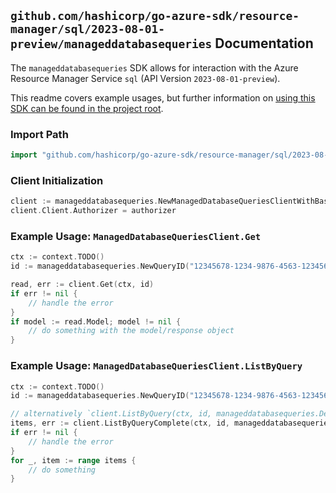 
## `github.com/hashicorp/go-azure-sdk/resource-manager/sql/2023-08-01-preview/manageddatabasequeries` Documentation

The `manageddatabasequeries` SDK allows for interaction with the Azure Resource Manager Service `sql` (API Version `2023-08-01-preview`).

This readme covers example usages, but further information on [using this SDK can be found in the project root](https://github.com/hashicorp/go-azure-sdk/tree/main/docs).

### Import Path

```go
import "github.com/hashicorp/go-azure-sdk/resource-manager/sql/2023-08-01-preview/manageddatabasequeries"
```


### Client Initialization

```go
client := manageddatabasequeries.NewManagedDatabaseQueriesClientWithBaseURI("https://management.azure.com")
client.Client.Authorizer = authorizer
```


### Example Usage: `ManagedDatabaseQueriesClient.Get`

```go
ctx := context.TODO()
id := manageddatabasequeries.NewQueryID("12345678-1234-9876-4563-123456789012", "example-resource-group", "managedInstanceValue", "databaseValue", "queryIdValue")

read, err := client.Get(ctx, id)
if err != nil {
	// handle the error
}
if model := read.Model; model != nil {
	// do something with the model/response object
}
```


### Example Usage: `ManagedDatabaseQueriesClient.ListByQuery`

```go
ctx := context.TODO()
id := manageddatabasequeries.NewQueryID("12345678-1234-9876-4563-123456789012", "example-resource-group", "managedInstanceValue", "databaseValue", "queryIdValue")

// alternatively `client.ListByQuery(ctx, id, manageddatabasequeries.DefaultListByQueryOperationOptions())` can be used to do batched pagination
items, err := client.ListByQueryComplete(ctx, id, manageddatabasequeries.DefaultListByQueryOperationOptions())
if err != nil {
	// handle the error
}
for _, item := range items {
	// do something
}
```
